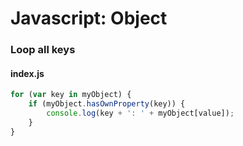 # Javascript: Object

### Loop all keys
#### index.js
```javascript
for (var key in myObject) {
    if (myObject.hasOwnProperty(key)) {
        console.log(key + ': ' + myObject[value]);
    }
}
```

